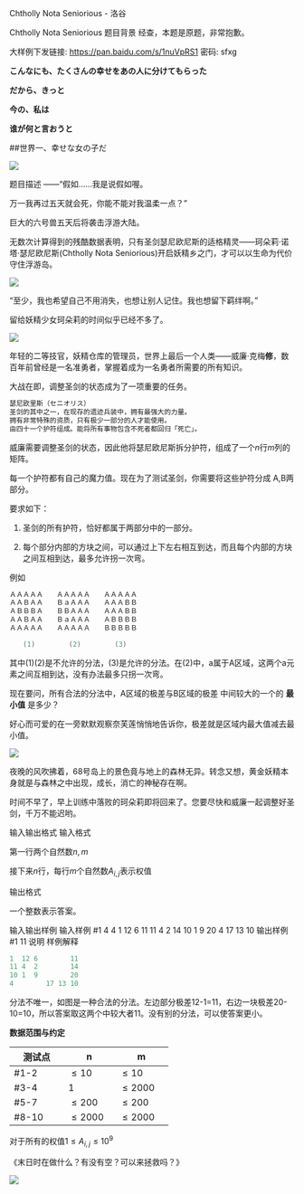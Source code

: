 



Chtholly Nota Seniorious - 洛谷














Chtholly Nota Seniorious
题目背景
经查，本题是原题，非常抱歉。

大样例下发链接: https://pan.baidu.com/s/1nuVpRS1 密码: sfxg

**こんなにも、たくさんの幸せをあの人に分けてもらった**

**だから、きっと**

**今の、私は**

**谁が何と言おうと**

##世界一、幸せな女の子だ

![](https://cdn.luogu.com.cn/upload/pic/9193.png)

题目描述
——“假如……我是说假如喔。

万一我再过五天就会死，你能不能对我温柔一点？”

巨大的六号兽五天后将袭击浮游大陆。

无数次计算得到的残酷数据表明，只有圣剑瑟尼欧尼斯的适格精灵——珂朵莉·诺塔·瑟尼欧尼斯(Chtholly Nota Seniorious)开启妖精乡之门，才可以以生命为代价守住浮游岛。

 ![](https://cdn.luogu.com.cn/upload/pic/9228.png) 

“至少，我也希望自己不用消失，也想让别人记住。我也想留下羁绊啊。”

留给妖精少女珂朵莉的时间似乎已经不多了。

 ![](https://cdn.luogu.com.cn/upload/pic/9229.png) 

年轻的二等技官，妖精仓库的管理员，世界上最后一个人类——威廉·克梅**修**，数百年前曾经是一名准勇者，掌握着成为一名勇者所需要的所有知识。

大战在即，调整圣剑的状态成为了一项重要的任务。

```cpp
瑟尼欧里斯（セニオリス）
圣剑的其中之一，在现存的遗迹兵装中，拥有最强大的力量。
拥有非常特殊的资质，只有极少一部分的人才能使用。
由四十一个护符组成。能将所有事物包含不死者都回归「死亡」。
```
威廉需要调整圣剑的状态，因此他将瑟尼欧尼斯拆分护符，组成了一个$n$行$m$列的矩阵。

每一个护符都有自己的魔力值。现在为了测试圣剑，你需要将这些护符分成 A,B两部分。

要求如下：

1.  圣剑的所有护符，恰好都属于两部分中的一部分。

2.  每个部分内部的方块之间，可以通过上下左右相互到达，而且每个内部的方块之间互相到达，最多允许拐一次弯。

例如
```cpp
ＡＡＡＡＡ　　ＡＡＡＡＡ　　ＡＡＡＡＡ
ＡＡＢＡＡ　　ＢａＡＡＡ　　ＡＡＡＢＢ
ＡＢＢＢＡ　　ＢＢＡＡＡ　　ＡＡＡＢＢ
ＡＡＢＡＡ　　ＢａＡＡＡ　　ＡＢＢＢＢ
ＡＡＡＡＡ　　ＡＡＡＡＡ　　ＢＢＢＢＢ

　　(1)　　　　　(2)　　　　　(3)　　　　　　
```
其中(1)(2)是不允许的分法，(3)是允许的分法。在(2)中，a属于A区域，这两个a元素之间互相到达，没有办法最多只拐一次弯。

现在要问，所有合法的分法中，A区域的极差与B区域的极差 中间较大的一个的 **最小值** 是多少？

好心而可爱的在一旁默默观察奈芙莲悄悄地告诉你，极差就是区域内最大值减去最小值。

 ![](https://cdn.luogu.com.cn/upload/pic/9230.png) 

夜晚的风吹拂着，68号岛上的景色竟与地上的森林无异。转念又想，黄金妖精本身就是与森林之中出现，成长，消亡的神秘存在啊。

时间不早了，早上训练中落败的珂朵莉即将回来了。您要尽快和威廉一起调整好圣剑，千万不能迟哟。

输入输出格式
输入格式

第一行两个自然数$n,m$

接下来$n$行，每行$m$个自然数$A_{i,j}$表示权值

输出格式

一个整数表示答案。

输入输出样例
输入样例 #1
4 4
1 12 6 11
11 4 2 14
10 1 9 20
4 17 13 10
输出样例 #1
11
说明
样例解释

```cpp
1  12 6        11
11 4  2        14
10 1  9        20
4        17 13 10
```
分法不唯一，如图是一种合法的分法。左边部分极差12-1=11，右边一块极差20-10=10，所以答案取这两个中较大者11。没有别的分法，可以使答案更小。


**数据范围与约定**


测试点　　|n　　　　|m　　　　
-|-|-
#1-2      |$\le 10$ |$\le 10$
#3-4      |1        |$\le 2000$
#5-7      |$\le 200$|$\le 200$
#8-10     |$\le 2000$|$\le 2000$

对于所有的权值$1\le A_{i,j} \le 10^9$


《末日时在做什么？有没有空？可以来拯救吗？》

![](https://cdn.luogu.com.cn/upload/pic/9235.png)







